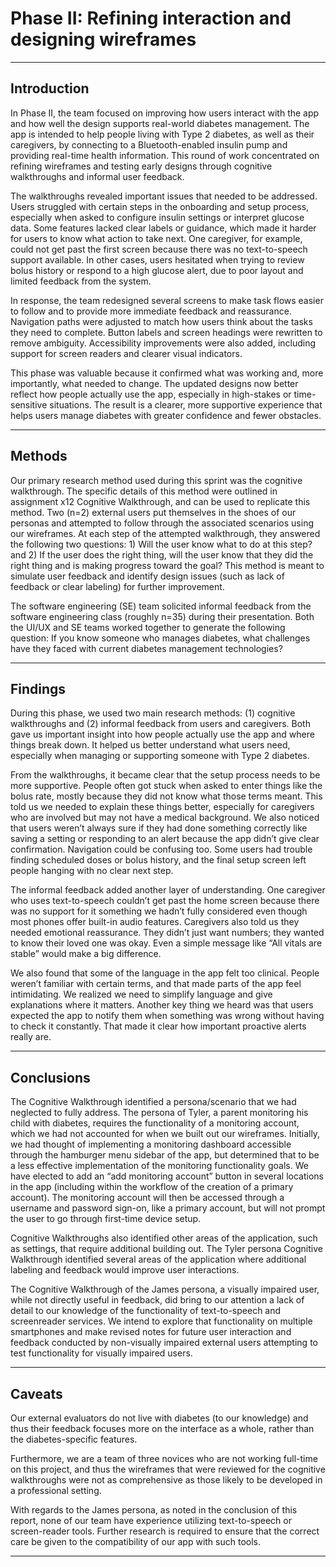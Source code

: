 # Phase II: Refining interaction and designing wireframes

---

## Introduction
In Phase II, the team focused on improving how users interact with the app and how well the design supports real-world diabetes management. The app is intended to help people living with Type 2 diabetes, as well as their caregivers, by connecting to a Bluetooth-enabled insulin pump and providing real-time health information. This round of work concentrated on refining wireframes and testing early designs through cognitive walkthroughs and informal user feedback.

The walkthroughs revealed important issues that needed to be addressed. Users struggled with certain steps in the onboarding and setup process, especially when asked to configure insulin settings or interpret glucose data. Some features lacked clear labels or guidance, which made it harder for users to know what action to take next. One caregiver, for example, could not get past the first screen because there was no text-to-speech support available. In other cases, users hesitated when trying to review bolus history or respond to a high glucose alert, due to poor layout and limited feedback from the system.

In response, the team redesigned several screens to make task flows easier to follow and to provide more immediate feedback and reassurance. Navigation paths were adjusted to match how users think about the tasks they need to complete. Button labels and screen headings were rewritten to remove ambiguity. Accessibility improvements were also added, including support for screen readers and clearer visual indicators.

This phase was valuable because it confirmed what was working and, more importantly, what needed to change. The updated designs now better reflect how people actually use the app, especially in high-stakes or time-sensitive situations. The result is a clearer, more supportive experience that helps users manage diabetes with greater confidence and fewer obstacles.

---

## Methods

Our primary research method used during this sprint was the cognitive walkthrough. The specific details of this method were outlined in assignment x12 Cognitive Walkthrough, and can be used to replicate this method. Two (n=2) external users put themselves in the shoes of our personas and attempted to follow through the associated scenarios using our wireframes. At each step of the attempted walkthrough, they answered the following two questions: 1) Will the user know what to do at this step? and 2) If the user does the right thing, will the user know that they did the right thing and is making progress toward the goal? This method is meant to simulate user feedback and identify design issues (such as lack of feedback or clear labeling) for further improvement.

The software engineering (SE) team solicited informal feedback from the software engineering class (roughly n=35) during their presentation. Both the UI/UX and SE teams worked together to generate the following question: If you know someone who manages diabetes, what challenges have they faced with current diabetes management technologies?

---

## Findings

During this phase, we used two main research methods: (1) cognitive walkthroughs and (2) informal feedback from users and caregivers. Both gave us important insight into how people actually use the app and where things break down. It helped us better understand what users need, especially when managing or supporting someone with Type 2 diabetes.

From the walkthroughs, it became clear that the setup process needs to be more supportive. People often got stuck when asked to enter things like the bolus rate, mostly because they did not know what those terms meant. This told us we needed to explain these things better, especially for caregivers who are involved but may not have a medical background. We also noticed that users weren’t always sure if they had done something correctly like saving a setting or responding to an alert because the app didn’t give clear confirmation. Navigation could be confusing too. Some users had trouble finding scheduled doses or bolus history, and the final setup screen left people hanging with no clear next step.

The informal feedback added another layer of understanding. One caregiver who uses text-to-speech couldn’t get past the home screen because there was no support for it something we hadn’t fully considered even though most phones offer built-in audio features. Caregivers also told us they needed emotional reassurance. They didn’t just want numbers; they wanted to know their loved one was okay. Even a simple message like “All vitals are stable” would make a big difference.

We also found that some of the language in the app felt too clinical. People weren’t familiar with certain terms, and that made parts of the app feel intimidating. We realized we need to simplify language and give explanations where it matters. Another key thing we heard was that users expected the app to notify them when something was wrong without having to check it constantly. That made it clear how important proactive alerts really are.

---

## Conclusions

The Cognitive Walkthrough identified a persona/scenario that we had neglected to fully address. The persona of Tyler, a parent monitoring his child with diabetes, requires the functionality of a monitoring account, which we had not accounted for when we built out our wireframes. Initially, we had thought of implementing a monitoring dashboard accessible through the hamburger menu sidebar of the app, but determined that to be a less effective implementation of the monitoring functionality goals. We have elected to add an “add monitoring account” button in several locations in the app (including within the workflow of the creation of a primary account). The monitoring account will then be accessed through a username and password sign-on, like a primary account, but will not prompt the user to go through first-time device setup.

Cognitive Walkthroughs also identified other areas of the application, such as settings, that require additional building out. The Tyler persona Cognitive Walkthrough identified several areas of the application where additional labeling and feedback would improve user interactions.

The Cognitive Walkthrough of the James persona, a visually impaired user, while not directly useful in feedback, did bring to our attention a lack of detail to our knowledge of the functionality of text-to-speech and screenreader services. We intend to explore that functionality on multiple smartphones and make revised notes for future user interaction and feedback conducted by non-visually impaired external users attempting to test functionality for visually impaired users.

---

## Caveats

Our external evaluators do not live with diabetes (to our knowledge) and thus their feedback focuses more on the interface as a whole, rather than the diabetes-specific features.

Furthermore, we are a team of three novices who are not working full-time on this project, and thus the wireframes that were reviewed for the cognitive walkthroughs were not as comprehensive as those likely to be developed in a professional setting.

With regards to the James persona, as noted in the conclusion of this report, none of our team have experience utilizing text-to-speech or screen-reader tools. Further research is required to ensure that the correct care be given to the compatibility of our app with such tools.

---
